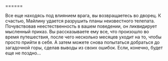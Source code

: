 ======

Все еще находясь под влиянием врага, вы возвращаетесь во дворец. К счастью, Майлину удается разрушить планы неизвестного телепата. Почувствовав неестественность в вашем поведении, он ликвидирует мысленный приказ. Вы рассказываете ему все, что произошло во время путешествия, после чего несколько месяцев уходит на то, чтобы просто прийти в себя. А затем можете снова попытаться добраться до загадочной горы, сделав выводы из своих ошибок. Если, конечно, будет еще не поздно...

